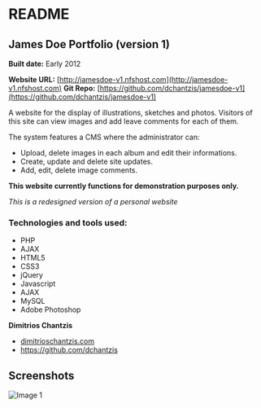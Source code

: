 # README

## James Doe Portfolio (version 1)
**Built date:** Early 2012

**Website URL:** [http://jamesdoe-v1.nfshost.com](http://jamesdoe-v1.nfshost.com)
**Git Repo:** [https://github.com/dchantzis/jamesdoe-v1](https://github.com/dchantzis/jamesdoe-v1)

A website for the display of illustrations, sketches and photos. Visitors of this site can view images and add leave comments for each of them.

The system features a CMS where the administrator can:
* Upload, delete images in each album and edit their informations.
* Create, update and delete site updates.
* Add, edit, delete image comments.

**This website currently functions for demonstration purposes only.**

*This is a redesigned version of a personal website*

### Technologies and tools used:

* PHP
* AJAX
* HTML5
* CSS3
* jQuery
* Javascript
* AJAX
* MySQL
* Adobe Photoshop

**Dimitrios Chantzis**
- [dimitrioschantzis.com](http://www.dimitrioschantzis.com)
- <https://github.com/dchantzis>

## Screenshots
![Image 1](http://jamesdoe-v1.nfshost.com/images/screenshots/screenshot-1.png)
